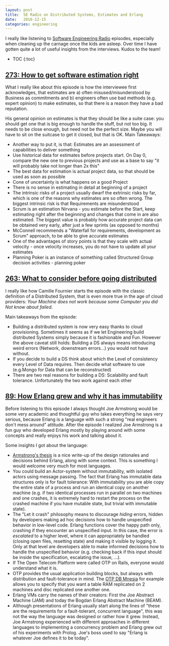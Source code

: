 ```yaml
---
layout: post
title:  SE Radio on Distributed Systems, Estimates and Erlang
date:   2016-12-15
categories: engineering
---
```


I really like listening to [Software Engineering Radio](http://www.se-radio.net/) episodes, especially when cleaning up the carnage once the kids are asleep. Over time I have gotten quite a lot of useful insights from the interviews. Kudos to the team!

* TOC
{:toc}

## [273: How to get software estimation right](http://www.se-radio.net/2016/11/se-radio-episode-273-steve-mcconnell-on-software-estimation/)

What I really like about this episode is how the interviewee first acknowledges, that estimates are a) often misused/misunderstood by Business as commitments and b) engineers often use bad methods (e.g. expert opinion) to make estimates, so that there is a reason they have a bad reputation.

His general opinion on estimates is that they should be like a suite case: you should get one that is big enough to handle the stuff, but not too big. It needs to be close enough, but need not be the perfect size. Maybe you will have to sit on the suitcase to get it closed, but that is OK. Main Takeaways:

  * Another way to put it, is that: Estimates are an assessment of capabilities to deliver something
  * Use historical data for estimates before projects start. On Day 0, compare the new one to previous projects and use as a base to say "it will probably take not longer than 2x this"
  * The best data for estimation is actual project data, so that should be used as soon as possible 
  * Cone of uncertainty is what happens on a good Project
  * There is no sense in estimating in detail at beginning of a project
  * The intrinsic risks of a project usually dwarf the extrinsic risks by far, which is one of the reasons why estimates are so often wrong. The biggest intrinsic risk is that Requirements are misunderstood
  * Scrum is an estimation Nirvana - you estimate before the Start, keep estimating right after the beginning and changes that come in are also estimated. The biggest value is probably how accurate project data can be obtained very early, after just a few sprints (as opposed to months)
  * McConnell recommends a "Waterfall for requirements, development as Scrum" approach, to be able to give accurate estimates
  * One of the advantages of story points is that they scale with actual velocity - once velocity increases, you do not have to update all your estimates
  * Planning Poker is an instance of something called Structured Group decision activities - planning poker

## [263: What to consider before going distributed](http://www.se-radio.net/2016/07/se-radio-episode-263-camille-fournier-on-real-world-distributed-systems/)

I really like how Camille Fournier starts the episode with the classic definition of a Distributed System, that is even more true in the age of cloud providers: *Your Machine does not work because some Computer you did Not know about failed*.

Main takeaways from the episode:

  * Building a distributed system is now very easy thanks to cloud provisioning. Sometimes it seems as if we let Engineering build distributed Systems simply because it is fashionable and Fun. However the above caveat still holds: Building a DS always means introducing weird errors (Network, downstream errors...) you would not have without.
  * If you decide to build a DS think about which the Level of consistency every Level of Data requires. Then decide what software to use (e.g.Mongo for Data that can be reconstructed)
  * There are two real reasons for building a DS: Scalability and fault tolerance. Unfortunately the two work against each other 

## [89: How Erlang grew and why it has immutability](http://www.se-radio.net/2008/03/episode-89-joe-armstrong-on-erlang/)

Before listening to this episode I always thought Joe Armstrong would be some very academic and thoughtful guy who takes everything he says very serious, because Erlang is a language with such a strong "real engineers don't mess around" attitude. After the episode I realized Joe Armstrong is a fun guy who developed Erlang mostly by playing around with some concepts and really enjoys his work and talking about it.

Some insights I got about the language:

  * [Armstrong's thesis](http://erlang.org/download/armstrong_thesis_2003.pdf) is a nice write-up of the design rationales and decisions behind Erlang, along with some context. This is something I would welcome very much for most languages.
  * You could build an Actor-system without immutability, with isolated actors using message passing. The fact that Erlang has immutable data structures only is for fault tolerance: With immutability you are able copy the entire state of a process and run an identical copy on another machine (e.g. if two identical processes run in parallel on two machines and one crashes, it is extremely hard to restart the process on the crashed machine if you have mutable state, but trivial with immutable state).
  * The "Let it crash" philosophy means to discourage *hiding* errors, hidden by developers making ad hoc decisions how to handle unspecified behavior in low-level code. Erlang functions cover the happy path only, crashing if they encounter an unspecified input. In this case, the error is *escalated* to a higher level, where it can appropriately be handled (closing open files, resetting state) and making it visible by logging it. Only at that level are developers able to make informed decisions how to handle the unspecified behavior (e.g. checking back if this input should be inside the specification, escalating the issue, ...).
  * If The Open Telecom Platform were called OTP on Rails, everyone would understand what it is.
  * OTP provides the usual application building blocks, but always with distribution and fault-tolerance in mind. The [OTP DB Mnesia](http://erlang.org/faq/mnesia.html) for example allows you to specify that you want a table RAM replicated on 2 machines and disc replicated one another one.
  * Erlang VMs carry the names of their creators: First the Joe Abstract Machine (JAM) and today the Bogdan Erlang Abstract Machine (BEAM).
  * Although presentations of Erlang usually start along the lines of "these are the requirements for a fault-tolerant, concurrent language", this was not the way the language was designed or rather how it grew. Instead, Joe Armstrong experienced with different approaches in different languages to implementing a concurrency problem and Erlang grew out of his experiments with Prolog. Joe's boss used to say "Erlang is whatever Joe defines it to be today".
